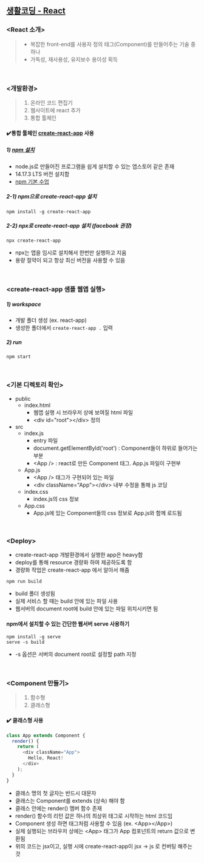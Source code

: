 ## [생활코딩 - React](https://www.inflearn.com/course/react-%EC%83%9D%ED%99%9C%EC%BD%94%EB%94%A9/dashboard)
### <React 소개>
> - 복잡한 front-end를 사용자 정의 태그(Component)를 만들어주는 기술 중 하나
> - 가독성, 재사용성, 유지보수 용이성 획득

</br>

### <개발환경>
> 1. 온라인 코드 편집기
> 2. 웹사이트에 react 추가
> 3. 통합 툴체인

#### :heavy_check_mark:통합 툴체인 [create-react-app](https://github.com/facebook/create-react-app) 사용
##### 1) [npm 설치](https://nodejs.org/ko/)
- node.js로 만들어진 프로그램을 쉽게 설치할 수 있는 앱스토어 같은 존재
- 14.17.3 LTS 버전 설치함
- [npm 기본 수업](https://opentutorials.org/module/4044)
##### 2-1) npm으로 create-react-app 설치
``
npm install -g create-react-app
``
##### 2-2) npx로 create-react-app 설치 (facebook 권장)
``
npx create-react-app
``
- npx는 앱을 임시로 설치해서 한번만 실행하고 지움
- 용량 절약이 되고 항상 최신 버전을 사용할 수 있음

</br>

### <create-react-app 샘플 웹앱 실행>
##### 1) workspace
- 개발 폴더 생성 (ex. react-app)
- 생성한 폴더에서 ``create-react-app .`` 입력
##### 2) run
``
npm start
``

</br>

### <기본 디렉토리 확인>
- public
  - index.html
    - 웹앱 실행 시 브라우저 상에 보여질 html 파일
    - \<div id="root">\</div> 정의
- src
  - index.js
    - entry 파일
    - document.getElementById('root') : Component들이 하위로 들어가는 부분
    - \<App /> : react로 만든 Component 태그. App.js 파일이 구현부
  - App.js
    - \<App /> 태그가 구현되어 있는 파일
    - \<div className="App">\</div> 내부 수정을 통해 js 코딩
  - index.css
    - index.js의 css 정보
  - App.css
    - App.js에 있는 Component들의 css 정보로 App.js와 함께 로드됨

</br>

### \<Deploy>
- create-react-app 개발환경에서 실행한 app은 heavy함
- deploy를 통해 resource 경량화 하여 제공하도록 함
- 경량화 작업은 create-react-app 에서 알아서 해줌   

``
npm run build
``
- build 폴더 생성됨
- 실제 서비스 할 때는 build 안에 있는 파일 사용
- 웹서버의 document root에 build 안에 있는 파일 위치시키면 됨

#### npm에서 설치할 수 있는 간단한 웹서버 serve 사용하기
``npm install -g serve``   
``serve -s build``
- -s 옵션은 서버의 document root로 설정할 path 지정

</br>

### \<Component 만들기>
> 1. 함수형
> 2. 클래스형
#### :heavy_check_mark: 클래스형 사용
```js
class App extends Component {
  render() {
    return (
      <div className="App">
        Hello, React!
      </div>
    );
  }
}
```
- 클래스 명의 첫 글자는 반드시 대문자
- 클래스는 Component를 extends (상속) 해야 함
- 클래스 안에는 render() 멤버 함수 존재
- render() 함수의 리턴 값은 하나의 최상위 태그로 시작하는 html 코드임
- Component 생성 하면 태그처럼 사용할 수 있음 (ex. \<App>\</App>)
- 실제 실행되는 브라우저 상에는 \<App> 태그가 App 컴포넌트의 return 값으로 변환됨
- 위의 코드는 jsx이고, 실행 시에 create-react-app이 jsx -> js 로 컨버팅 해주는 것
